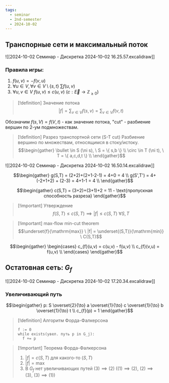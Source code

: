 ```yaml
---
tags:
  - seminar
  - 2nd-semester
  - 2024-10-02
---
```

## Транспорные сети и максимальный поток

![[2024-10-02 Семинар - Дискретка 2024-10-02 16.25.57.excalidraw]]

### Правила игры:

1. $f(u,v) = -f(v,u)$
2. $\forall u\in V, \forall v \in V\setminus \{ s, t \} \ \sum f(u,v)$
3. $\forall u,v \in V \ f(u,v) \leq c(u,v)$ ($c: \vec{E} \to \mathbb{Z}_{\geq 0}$)

> [!definition] Значение потока
> $$|f| = \sum_{v \in V} f(s, v) = \sum_{v \in V} f(v, t)$$

Обозначим $f(s, V) = f(V, t)$ - как значение потока, "cut" - разбиение вершин по 2-ум подмножествам.

> [!definition] Разрез транспортной сети (S-T cut)
> Разбиение вершино по множествам, относящимся в стоку/истоку.
> $$\begin{gather}
\bullet \in S (\ni s), \ S = \{ s,b \} \\
\circ \in T (\ni t), \ T = \{ a,c,d,t \} \\
\end{gather}$$

![[2024-10-02 Семинар - Дискретка 2024-10-02 16.50.14.excalidraw]]

$$\begin{gather}
g(S,T) = (2+2)+(2+1-2-1) = 4+0 = 4 \\
g(S',T') = 4+(-2+1+2) + (2-3) = 4+1-1 = 4 \\
\end{gather}$$

$$\begin{gather}
c(S,T) = (3+2)+(3+1)+2 = 11 - \text{пропускная способность разреза}
\end{gather}$$

> [!important] Утверждение
> $$f(S,T) \leq c(S,T) \implies |f| \leq c(S, T) \ \forall S, T$$

> [!important] max-flow min-cut theorem
> $$\underset{f}{\mathrm{max}} \ |f| = \underset{(S,T)}{\mathrm{min}} \ C(S,T)$$

$$\begin{gather}
\begin{cases}
c_{f}(u,v) = c(u,v) - f(u,v) \\
c_{f}(v,u) = f(u,v) \\
\end{cases}
\end{gather}$$

## Остатовная сеть: $G_{f}$

![[2024-10-02 Семинар - Дискретка 2024-10-02 17.20.34.excalidraw]]

### Увеличивающий путь

$$\begin{gather}
p: S \overset{2}{\to} a \overset{1}{\to} c \overset{1}{\to} b \overset{1}{\to} t \\
c_{f}(p) = 1
\end{gather}$$

> [!definition] Алгоритм Форда-Фалкерсона 
> ```
> f := 0
> while exists(увел. путь p in G_j):
> 	f += p
> ```

> [!important] Теорема Форда-Фалкерсона
> 1. $|f| = c(S,T)$ для какого-то $(S,T)$
> 2. $|f| = \mathrm{max}$
> 3. В $G_{f}$ нет увеличивающих путей
> $(3) \implies (2) \ ((1) \implies (2), \ (2) \implies (3), \ (3) \implies (1))$


